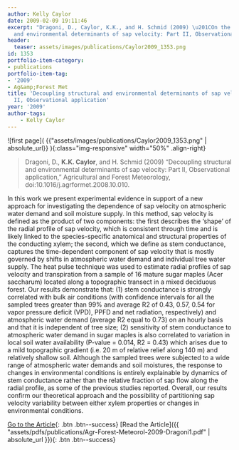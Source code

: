 ```yaml
---
author: Kelly Caylor
date: 2009-02-09 19:11:46
excerpt: "Dragoni, D., Caylor, K.K., and H. Schmid (2009) \u201COn the structural
  and environmental determinants of sap velocity: Part II, Observational application,\u201D Agricultural and Forest Meteorology, doi:10.1016/ j.agrformet.2008.10.010."
header:
  teaser: assets/images/publications/Caylor2009_1353.png
id: 1353
portfolio-item-category:
- publications
portfolio-item-tag:
- '2009'
- Ag&amp;Forest Met
title: 'Decoupling structural and environmental determinants of sap velocity: Part
  II, Observational application'
year: '2009'
author-tags:
    - Kelly Caylor
---
```


![first page]( {{"assets/images/publications/Caylor2009_1353.png" | absolute_url}} ){:class="img-responsive" width="50%" .align-right}

> Dragoni, D., **K.K. Caylor**, and H. Schmid (2009) “Decoupling structural and environmental determinants of sap velocity: Part II, Observational application,” Agricultural and Forest Meteorology, doi:10.1016/j.agrformet.2008.10.010.


In this work we present experimental evidence in support of a new approach for investigating the dependence of sap velocity on atmospheric water demand and soil moisture supply. In this method, sap velocity is defined as the product of two components: the first describes the ‘shape’ of the radial profile of sap velocity, which is consistent through time and is likely linked to the species-specific anatomical and structural properties of the conducting xylem; the second, which we define as stem conductance, captures the time-dependent component of sap velocity that is mostly governed by shifts in atmospheric water demand and individual tree water supply. The heat pulse technique was used to estimate radial profiles of sap velocity and transpiration from a sample of 16 mature sugar maples (Acer saccharum) located along a topographic transect in a mixed deciduous forest. Our results demonstrate that: (1) stem conductance is strongly correlated with bulk air conditions (with confidence intervals for all the sampled trees greater than 99% and average R2 of 0.43, 0.57, 0.54 for vapor pressure deficit (VPD), PPFD and net radiation, respectively) and atmospheric water demand (average R2 equal to 0.73) on an hourly basis and that it is independent of tree size; (2) sensitivity of stem conductance to atmospheric water demand in sugar maples is also correlated to variation in local soil water availability (P-value = 0.014, R2 = 0.43) which arises due to a mild topographic gradient (i.e. 20 m of relative relief along 140 m) and relatively shallow soil. Although the sampled trees were subjected to a wide range of atmospheric water demands and soil moistures, the response to changes in environmental conditions is entirely explainable by dynamics of stem conductance rather than the relative fraction of sap flow along the radial profile, as some of the previous studies reported. Overall, our results confirm our theoretical approach and the possibility of partitioning sap velocity variability between either xylem properties or changes in environmental conditions.


[Go to the Article](http://dx.doi.org/10.1016/j.agrformet.2008.10.010){: .btn .btn--success} [Read the Article]({{ "assets/pdfs/publications/Agr-Forest-Meteorol-2009-Dragoni1.pdf" | absolute_url }}){: .btn .btn--success}